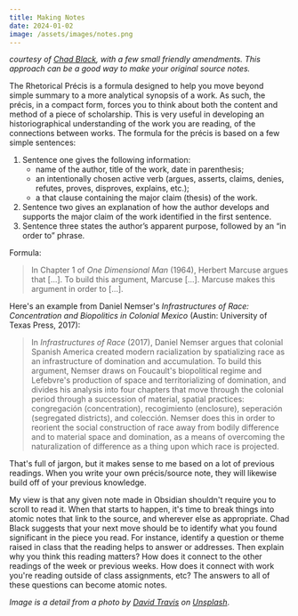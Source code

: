 ```yaml
---
title: Making Notes
date: 2024-01-02
image: /assets/images/notes.png
---
```


_courtesy of [Chad Black](https://chadblack.net/2023SPORT/resources/how%20to%20write%20a%20precis%20and%20memo/), with a few small friendly amendments. This approach can be a good way to make your original source notes._

The Rhetorical Précis is a formula designed to help you move beyond simple summary to a more analytical synopsis of a work. As such, the précis, in a compact form, forces you to think about both the content and method of a piece of scholarship. This is very useful in developing an historiographical understanding of the work you are reading, of the connections between works. The formula for the précis is based on a few simple sentences:

1.  Sentence one gives the following information:
    -   name of the author, title of the work, date in parenthesis;
    -   an intentionally chosen active verb (argues, asserts, claims, denies, refutes, proves, disproves, explains, etc.);
    -   a that clause containing the major claim (thesis) of the work.
2.  Sentence two gives an explanation of how the author develops and supports the major claim of the work identified in the first sentence.
3.  Sentence three states the author’s apparent purpose, followed by an “in order to” phrase.

Formula:

> In Chapter 1 of _One Dimensional Man_ (1964), Herbert Marcuse argues that [...]. To build this argument, Marcuse [...]. Marcuse makes this argument in order to [...].

Here's an example from Daniel Nemser's _Infrastructures of Race: Concentration and Biopolitics in Colonial Mexico_ (Austin: University of Texas Press, 2017):

> In _Infrastructures of Race_ (2017), Daniel Nemser argues that colonial Spanish America created modern racialization by spatializing race as an infrastructure of domination and accumulation. To build this argument, Nemser draws on Foucault's biopolitical regime and Lefebvre's production of space and territorializing of domination, and divides his analysis into four chapters that move through the colonial period through a succession of material, spatial practices: congregación (concentration), recogimiento (enclosure), seperación (segregated districts), and colección. Nemser does this in order to reorient the social construction of race away from bodily difference and to material space and domination, as a means of overcoming the naturalization of difference as a thing upon which race is projected.

That's full of jargon, but it makes sense to me based on a lot of previous readings. When you write your own précis/source note, they will likewise build off of your previous knowledge.

My view is that any given note made in Obsidian shouldn't require you to scroll to read it. When that starts to happen, it's time to break things into atomic notes that link to the source, and wherever else as appropriate. Chad Black suggests that your next move should be to identify what you found significant in the piece you read. For instance, identify a question or theme raised in class that the reading helps to answer or addresses. Then explain why you think this reading matters? How does it connect to the other readings of the week or previous weeks. How does it connect with work you're reading outside of class assignments, etc? The answers to all of these questions can become atomic notes.

_Image is a detail from a photo by <a href="https://unsplash.com/@dtravisphd?utm_content=creditCopyText&utm_medium=referral&utm_source=unsplash">David Travis</a> on <a href="https://unsplash.com/photos/brown-fountain-pen-on-notebook-5bYxXawHOQg">Unsplash</a>_.
